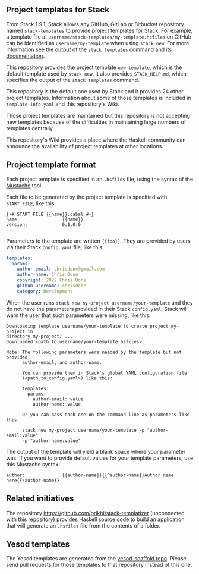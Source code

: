 ## Project templates for Stack

From Stack 1.9.1, Stack allows any GitHub, GitLab or Bitbucket repository named
`stack-templates` to provide project templates for Stack. For example, a
template file at `username/stack-templates/my-template.hsfiles` on GitHub can be
identified as `username/my-template` when using `stack new`. For more
information see the output of the `stack templates` command and its
[documentation](https://docs.haskellstack.org/en/stable/templates_command/).

This repository provides the project template `new-template`, which is the
default template used by `stack new`. It also provides `STACK_HELP.md`, which
specifies the output of the `stack templates` command.

This repository is the default one used by Stack and it provides 24 other
project templates. Information about some of those templates is included in
`template-info.yaml` and this repository's Wiki.

Those project templates are maintained but this repository is not accepting new
templates because of the difficulties in maintaining large numbers of templates
centrally.

This repository's Wiki provides a place where the Haskell community can
announce the availability of project templates at other locations.

## Project template format

Each project template is specified in an `.hsfiles` file, using the syntax of
the [Mustache](https://mustache.github.io/mustache.1.html) tool.

Each file to be generated by the project template is specified with
`START_FILE`, like this:

```
{-# START_FILE {{name}}.cabal #-}
name:                {{name}}
version:             0.1.0.0
...
```

Parameters to the template are written `{{foo}}`. They are provided by users via
their Stack `config.yaml` file, like this:

``` yaml
templates:
  params:
    author-email: chrisdone@gmail.com
    author-name: Chris Done
    copyright: 2022 Chris Done
    github-username: chrisdone
    category: Development
```

When the user runs `stack new my-project username/your-template` and they do not
have the parameters provided in their Stack `config.yaml`, Stack will warn the
user that such parameters were missing, like this:

```
Downloading template username/your-template to create project my-project in
directory my-project/ ...
Downloaded <path_to_username/your-template.hsfiles>.

Note: The following parameters were needed by the template but not provided:
      author-email, and author-name.

      You can provide them in Stack's global YAML configuration file
      (<path_to_config.yaml>) like this:

      templates:
        params:
          author-email: value
          author-name: value

      Or you can pass each one on the command line as parameters like this:

      stack new my-project username/your-template -p "author-email:value"
      -p "author-name:value"
```

The output of the template will yield a blank space where your parameter was. If
you want to provide default values for your template parameters, use this
Mustache syntax:

```
author:              {{author-name}}{{^author-name}}Author name here{{/author-name}}
```

## Related initiatives

The repository https://github.com/prikhi/stack-templatizer (unconnected with
this repository) provides Haskell source code to build an application that
will generate an `.hsfiles` file from the contents of a folder.

## Yesod templates

The Yesod templates are generated from the
[yesod-scaffold repo](https://github.com/yesodweb/yesod-scaffold). Please
send pull requests for those templates to that repository instead of this one.
